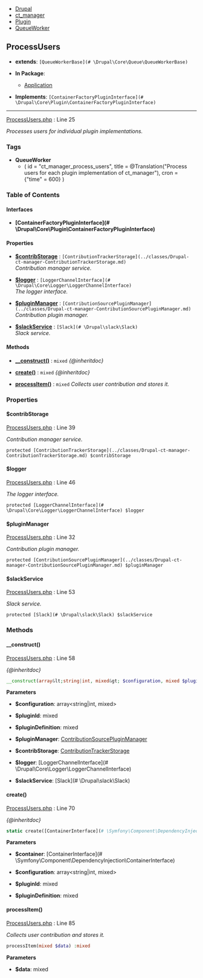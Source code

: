 
- [Drupal](../namespaces/drupal.md)
- [ct_manager](../namespaces/drupal-ct-manager.md)
- [Plugin](../namespaces/drupal-ct-manager-plugin.md)
- [QueueWorker](../namespaces/drupal-ct-manager-plugin-queueworker.md)


## ProcessUsers

- **extends**: `[QueueWorkerBase](# \Drupal\Core\Queue\QueueWorkerBase)`

- **In Package**:
    - [Application](../packages/Application.md)
  
- **Implements**:
    `[ContainerFactoryPluginInterface](# \Drupal\Core\Plugin\ContainerFactoryPluginInterface)`
  

---





[ProcessUsers.php](../files/web-modules-custom-ct-manager-src-plugin-queueworker-processusers.md) : Line 25

*Processes users for individual plugin implementations.*




### Tags

- **QueueWorker**
  - (
  id = "ct_manager_process_users",
  title = @Translation("Process users for each plugin implementation of
  ct_manager"), cron = {"time" = 600}
)






### Table of Contents



#### Interfaces
- **[ContainerFactoryPluginInterface](# \Drupal\Core\Plugin\ContainerFactoryPluginInterface)**






#### Properties
- **[$contribStorage](../classes/Drupal-ct-manager-Plugin-QueueWorker-ProcessUsers.md#contribstorage)**
         : `[ContributionTrackerStorage](../classes/Drupal-ct-manager-ContributionTrackerStorage.md)`  
*Contribution manager service.*

- **[$logger](../classes/Drupal-ct-manager-Plugin-QueueWorker-ProcessUsers.md#logger)**
         : `[LoggerChannelInterface](# \Drupal\Core\Logger\LoggerChannelInterface)`  
*The logger interface.*

- **[$pluginManager](../classes/Drupal-ct-manager-Plugin-QueueWorker-ProcessUsers.md#pluginmanager)**
         : `[ContributionSourcePluginManager](../classes/Drupal-ct-manager-ContributionSourcePluginManager.md)`  
*Contribution plugin manager.*

- **[$slackService](../classes/Drupal-ct-manager-Plugin-QueueWorker-ProcessUsers.md#slackservice)**
         : `[Slack](# \Drupal\slack\Slack)`  
*Slack service.*


#### Methods
- **[__construct()](../classes/Drupal-ct-manager-Plugin-QueueWorker-ProcessUsers.md#__construct)**
           : `mixed`
*{@inheritdoc}*

- **[create()](../classes/Drupal-ct-manager-Plugin-QueueWorker-ProcessUsers.md#create)**
           : `mixed`
*{@inheritdoc}*

- **[processItem()](../classes/Drupal-ct-manager-Plugin-QueueWorker-ProcessUsers.md#processitem)**
           : `mixed`
*Collects user contribution and stores it.*







### Properties

#### $contribStorage

[ProcessUsers.php](../files/web-modules-custom-ct-manager-src-plugin-queueworker-processusers.md) : Line 39

*Contribution manager service.*


`protected [ContributionTrackerStorage](../classes/Drupal-ct-manager-ContributionTrackerStorage.md) $contribStorage`








#### $logger

[ProcessUsers.php](../files/web-modules-custom-ct-manager-src-plugin-queueworker-processusers.md) : Line 46

*The logger interface.*


`protected [LoggerChannelInterface](# \Drupal\Core\Logger\LoggerChannelInterface) $logger`








#### $pluginManager

[ProcessUsers.php](../files/web-modules-custom-ct-manager-src-plugin-queueworker-processusers.md) : Line 32

*Contribution plugin manager.*


`protected [ContributionSourcePluginManager](../classes/Drupal-ct-manager-ContributionSourcePluginManager.md) $pluginManager`








#### $slackService

[ProcessUsers.php](../files/web-modules-custom-ct-manager-src-plugin-queueworker-processusers.md) : Line 53

*Slack service.*


`protected [Slack](# \Drupal\slack\Slack) $slackService`










### Methods

#### __construct()

[ProcessUsers.php](../files/web-modules-custom-ct-manager-src-plugin-queueworker-processusers.md) : Line 58

*{@inheritdoc}*

```php
__construct(array&lt;string|int, mixed&gt; $configuration, mixed $pluginId, mixed $pluginDefinition, [ContributionSourcePluginManager](../classes/Drupal-ct-manager-ContributionSourcePluginManager.md) $pluginManager, [ContributionTrackerStorage](../classes/Drupal-ct-manager-ContributionTrackerStorage.md) $contribStorage, [LoggerChannelInterface](# \Drupal\Core\Logger\LoggerChannelInterface) $logger, [Slack](# \Drupal\slack\Slack) $slackService) :mixed
```




**Parameters**

- **$configuration**: array&lt;string|int, mixed&gt;
    
- **$pluginId**: mixed
    
- **$pluginDefinition**: mixed
    
- **$pluginManager**: [ContributionSourcePluginManager](../classes/Drupal-ct-manager-ContributionSourcePluginManager.md)
    
- **$contribStorage**: [ContributionTrackerStorage](../classes/Drupal-ct-manager-ContributionTrackerStorage.md)
    
- **$logger**: [LoggerChannelInterface](# \Drupal\Core\Logger\LoggerChannelInterface)
    
- **$slackService**: [Slack](# \Drupal\slack\Slack)
    







#### create()

[ProcessUsers.php](../files/web-modules-custom-ct-manager-src-plugin-queueworker-processusers.md) : Line 70

*{@inheritdoc}*

```php
static create([ContainerInterface](# \Symfony\Component\DependencyInjection\ContainerInterface) $container, array&lt;string|int, mixed&gt; $configuration, mixed $pluginId, mixed $pluginDefinition) :mixed
```




**Parameters**

- **$container**: [ContainerInterface](# \Symfony\Component\DependencyInjection\ContainerInterface)
    
- **$configuration**: array&lt;string|int, mixed&gt;
    
- **$pluginId**: mixed
    
- **$pluginDefinition**: mixed
    







#### processItem()

[ProcessUsers.php](../files/web-modules-custom-ct-manager-src-plugin-queueworker-processusers.md) : Line 85

*Collects user contribution and stores it.*

```php
processItem(mixed $data) :mixed
```




**Parameters**

- **$data**: mixed
    








